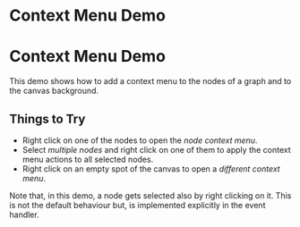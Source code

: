 <!--
 //////////////////////////////////////////////////////////////////////////////
 // @license
 // This file is part of yFiles for HTML 2.6.0.3.
 // Use is subject to license terms.
 //
 // Copyright (c) 2000-2024 by yWorks GmbH, Vor dem Kreuzberg 28,
 // 72070 Tuebingen, Germany. All rights reserved.
 //
 //////////////////////////////////////////////////////////////////////////////
-->
# Context Menu Demo

# Context Menu Demo

This demo shows how to add a context menu to the nodes of a graph and to the canvas background.

## Things to Try

- Right click on one of the nodes to open the _node context menu_.
- Select _multiple nodes_ and right click on one of them to apply the context menu actions to all selected nodes.
- Right click on an empty spot of the canvas to open a _different context menu_.

Note that, in this demo, a node gets selected also by right clicking on it. This is not the default behaviour but, is implemented explicitly in the event handler.
